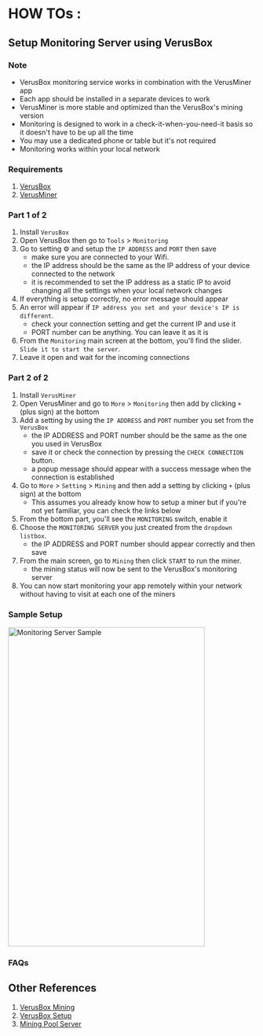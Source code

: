 # HOW TOs :
## Setup Monitoring Server using VerusBox

### Note
- VerusBox monitoring service works in combination with the VerusMiner app
- Each app should be installed in a separate devices to work
- VerusMiner is more stable and optimized than the VerusBox's mining version
- Monitoring is designed to work in a check-it-when-you-need-it basis so it doesn't have to be up all the time
- You may use a dedicated phone or table but it's not required
- Monitoring works within your local network

### Requirements
1. [VerusBox](https://play.google.com/store/apps/details?id=com.pangzlab.verus_box&gl=US)
2. [VerusMiner](https://play.google.com/store/apps/details?id=com.pangzlab.verus_miner&gl=US)

### Part 1 of 2
1. Install `VerusBox`
2. Open VerusBox then go to `Tools` > `Monitoring`
3. Go to setting ⚙️ and setup the `IP ADDRESS` and `PORT` then save
    - make sure you are connected to your Wifi.
    - the IP address should be the same as the IP address of your device connected to the network
    - it is recommended to set the IP address as a static IP to avoid changing all the settings when your local network changes
4. If everything is setup correctly, no error message should appear
5. An error will appear if `IP address you set and your device's IP is different`.
    - check your connection setting and get the current IP and use it
    - PORT number can be anything. You can leave it as it is
6. From the `Monitoring` main screen at the bottom, you'll find the slider. `Slide it to start the server`.
7. Leave it open and wait for the incoming connections


### Part 2 of 2
1. Install `VerusMiner`
2. Open VerusMiner and go to `More` > `Monitoring` then add by clicking `+` (plus sign) at the bottom
3. Add a setting by using the `IP ADDRESS` and `PORT` number you set from the `VerusBox`
    - the IP ADDRESS and PORT number should be the same as the one you used in VerusBox
    - save it or check the connection by pressing the `CHECK CONNECTION` button.
    - a popup message should appear with a success message when the connection is established
4. Go to `More` > `Setting` > `Mining` and then add a setting by clicking `+` (plus sign) at the bottom
    - This assumes you already know how to setup a miner but if you're not yet familiar, you can check the links below
5. From the bottom part, you'll see the `MONITORING` switch, enable it
6. Choose the `MONITORING SERVER` you just created from the `dropdown listbox`.
    - the IP ADDRESS and PORT number should appear correctly and then save
7. From the main screen, go to `Mining` then click `START` to run the miner.
    - the mining status will now be sent to the VerusBox's monitoring server
8. You can now start monitoring your app remotely within your network without having to visit at each one of the miners

### Sample Setup
<img src="https://github.com/pangz-lab/verus_box-release/blob/master/help_assets/img/setup_monitoring.gif" alt="Monitoring Server Sample" height="650" width="400"/>

### FAQs

## Other References
1. [VerusBox Mining](https://youtu.be/7M8Bwz52d7A)
2. [VerusBox Setup](https://youtu.be/Uq97hCHUYwA)
3. [Mining Pool Server](https://youtu.be/CF5O-revXIE)